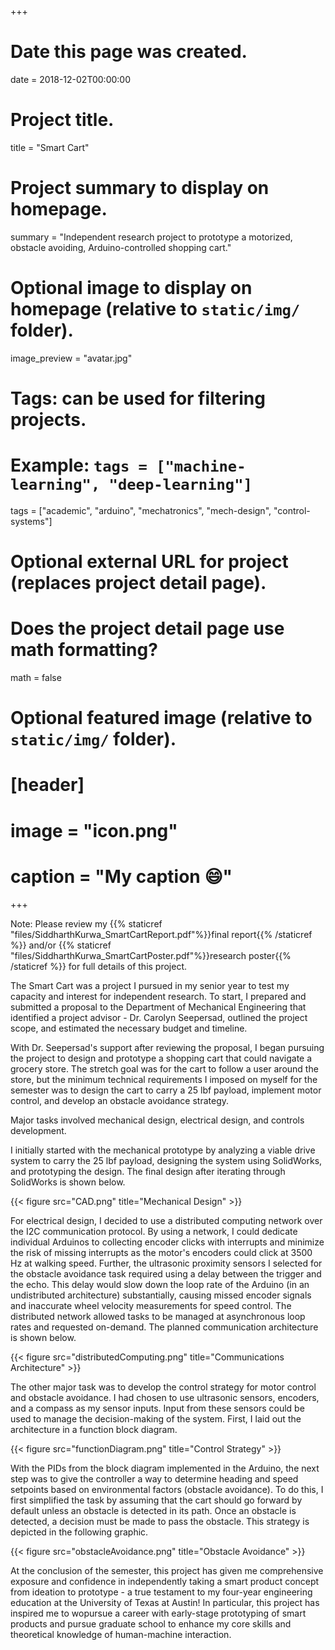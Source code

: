 +++
# Date this page was created.
date = 2018-12-02T00:00:00

# Project title.
title = "Smart Cart"

# Project summary to display on homepage.
summary = "Independent research project to prototype a motorized, obstacle avoiding, Arduino-controlled shopping cart."

# Optional image to display on homepage (relative to `static/img/` folder).
image_preview = "avatar.jpg"

# Tags: can be used for filtering projects.
# Example: `tags = ["machine-learning", "deep-learning"]`
tags = ["academic", "arduino", "mechatronics", "mech-design", "control-systems"]

# Optional external URL for project (replaces project detail page).

# Does the project detail page use math formatting?
math = false

# Optional featured image (relative to `static/img/` folder).
# [header]
# image = "icon.png"
# caption = "My caption :smile:"

+++

Note: Please review my {{% staticref "files/SiddharthKurwa_SmartCartReport.pdf"%}}final report{{% /staticref %}} and/or {{% staticref "files/SiddharthKurwa_SmartCartPoster.pdf"%}}research poster{{% /staticref %}} for full details of this project. 

The Smart Cart was a project I pursued in my senior year to test my capacity and interest for independent research. To start, I prepared and submitted a proposal to the Department of Mechanical Engineering that identified a project advisor - Dr. Carolyn Seepersad, outlined the project scope, and estimated the necessary budget and timeline.

With Dr. Seepersad's support after reviewing the proposal, I began pursuing the project to design and prototype a shopping cart that could navigate a grocery store. The stretch goal was for the cart to follow a user around the store, but the minimum technical requirements I imposed on myself for the semester was to design the cart to carry a 25 lbf payload, implement motor control, and develop an obstacle avoidance strategy.

Major tasks involved mechanical design, electrical design, and controls development.

I initially started with the mechanical prototype by analyzing a viable drive system to carry the 25 lbf payload, designing the system using SolidWorks, and prototyping the design. The final design after iterating through SolidWorks is shown below.

{{< figure src="CAD.png" title="Mechanical Design" >}}

For electrical design, I decided to use a distributed computing network over the I2C communication protocol. By using a network, I could dedicate individual Arduinos to collecting encoder clicks with interrupts and minimize the risk of missing interrupts as the motor's encoders could click at 3500 Hz at walking speed. Further, the ultrasonic proximity sensors I selected for the obstacle avoidance task required using a delay between the trigger and the echo. This delay would slow down the loop rate of the Arduino (in an undistributed architecture) substantially, causing missed encoder signals and inaccurate wheel velocity measurements for speed control. The distributed network allowed tasks to be managed at asynchronous loop rates and requested on-demand. The planned communication architecture is shown below.

{{< figure src="distributedComputing.png" title="Communications Architecture" >}}

The other major task was to develop the control strategy for motor control and obstacle avoidance. I had chosen to use ultrasonic sensors, encoders, and a compass as my sensor inputs. Input from these sensors could be used to manage the decision-making of the system. First, I laid out the architecture in a function block diagram. 

{{< figure src="functionDiagram.png" title="Control Strategy" >}}

With the PIDs from the block diagram implemented in the Arduino, the next step was to give the controller a way to determine heading and speed setpoints based on environmental factors (obstacle avoidance). To do this, I first simplified the task by assuming that the cart should go forward by default unless an obstacle is detected in its path. Once an obstacle is detected, a decision must be made to pass the obstacle. This strategy is depicted in the following graphic.

{{< figure src="obstacleAvoidance.png" title="Obstacle Avoidance" >}}

At the conclusion of the semester, this project has given me comprehensive exposure and confidence in independently taking a smart product concept from ideation to prototype - a true testament to my four-year engineering education at the University of Texas at Austin! In particular, this project has inspired me to wopursue a career with early-stage prototyping of smart products and pursue graduate school to enhance my core skills and theoretical knowledge of human-machine interaction.